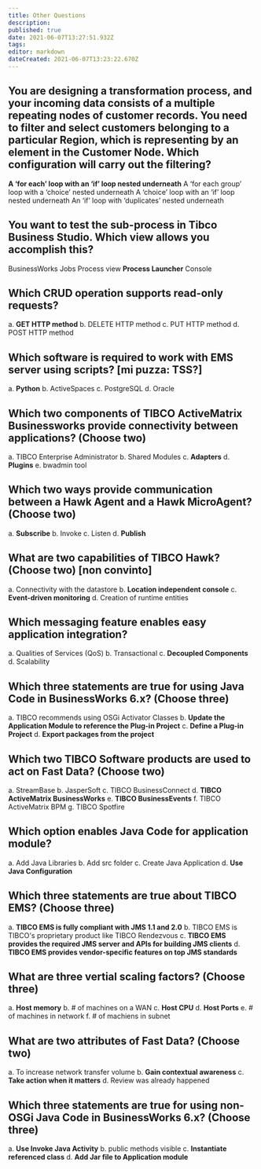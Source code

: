 ```yaml
---
title: Other Questions
description: 
published: true
date: 2021-06-07T13:27:51.932Z
tags: 
editor: markdown
dateCreated: 2021-06-07T13:23:22.670Z
---
```


## You are designing a transformation process, and your incoming data consists of a multiple repeating nodes of customer records. You need to filter and select customers belonging to a particular Region, which is representing by an element in the Customer Node. Which configuration will carry out the filtering?
**A ‘for each’ loop with an ‘if’ loop nested underneath**
A ‘for each group’ loop with a ‘choice’ nested underneath
A ‘choice’ loop with an ‘if’ loop nested underneath
An ‘if’ loop with ‘duplicates’ nested underneath

## You want to test the sub-process in Tibco Business Studio. Which view allows you accomplish this?

BusinessWorks Jobs
Process view
**Process Launcher**
Console

## Which CRUD operation supports read-only requests?
a. **GET HTTP method**
b. DELETE HTTP method
c. PUT HTTP method
d. POST HTTP method

## Which software is required to work with EMS server using scripts? [mi puzza: TSS?]

a. **Python**
b. ActiveSpaces
c. PostgreSQL
d. Oracle

## Which two components of TIBCO ActiveMatrix Businessworks provide connectivity  between applications? (Choose two)

a. TIBCO Enterprise Administrator
b. Shared Modules
c. **Adapters**
d. **Plugins**
e. bwadmin tool
## Which two ways provide communication between a Hawk Agent and a Hawk MicroAgent? (Choose two)
a. **Subscribe**
b. Invoke
c. Listen
d. **Publish**

## What are two capabilities of TIBCO Hawk? (Choose two) [non convinto]

a. Connectivity with the datastore
b. **Location independent console**
c. **Event-driven monitoring**
d. Creation of runtime entities

## Which messaging feature enables easy application integration?

a. Qualities of Services (QoS)
b. Transactional
c. **Decoupled Components**
d. Scalability

## Which three statements are true for using Java Code in BusinessWorks 6.x? (Choose three)

a. TIBCO recommends using OSGi Activator Classes
b. **Update the Application Module to reference the Plug-in Project**
c. **Define a Plug-in Project**
d. **Export packages from the project**

## Which two TIBCO Software products are used to act on Fast Data? (Choose two)

a. StreamBase
b. JasperSoft
c. TIBCO BusinessConnect
d. **TIBCO ActiveMatrix BusinessWorks**
e. **TIBCO BusinessEvents**
f. TIBCO ActiveMatrix BPM
g. TIBCO Spotfire 

## Which option enables Java Code for application module?

a. Add Java Libraries
b. Add src folder
c. Create Java Application
d. **Use Java Configuration**

## Which three statements are true about TIBCO EMS? (Choose three)

a. **TIBCO EMS is fully compliant with JMS 1.1 and 2.0**
b. TIBCO EMS is TIBCO's proprietary product like TIBCO Rendezvous
c. **TIBCO EMS provides the required JMS server and APIs for building JMS clients**
d. **TIBCO EMS provides vendor-specific features on top JMS standards**

## What are three vertial scaling factors? (Choose three)

a. **Host memory**
b. # of machines on a WAN
c. **Host CPU**
d. **Host Ports**
e. # of machines in network
f. # of machiens in subnet

## What are two attributes of Fast Data? (Choose two)

a. To increase network transfer volume
b. **Gain contextual awareness**
c. **Take action when it matters**
d. Review was already happened

## Which three statements are true for using non-OSGi Java Code in BusinessWorks 6.x? (Choose three)

a. **Use Invoke Java Activity**
b. public methods visible
c. **Instantiate referenced class**
d. **Add Jar file to Application module**
